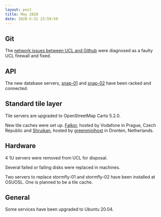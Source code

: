 ```yaml
---
layout: post
title: May 2020
date: 2020-5-31 23:59:59
---
```


## Git

The [network issues between UCL and Github](https://github.com/openstreetmap/operations/issues/381) were diagnosed as a faulty UCL firewall and fixed.

## API

The new database servers, [snap-01](https://hardware.openstreetmap.org/servers/snap-01.openstreetmap.org/) and [snap-02](https://hardware.openstreetmap.org/servers/snap-02.openstreetmap.org/) have been racked and connected.

## Standard tile layer

Tile servers are upgraded to OpenStreetMap Carto 5.2.0.

New tile caches were set up. [Falkor](https://hardware.openstreetmap.org/servers/falkor.openstreetmap.org/), hosted by Vodafone in Prague, Czech Republic and [Shruikan](https://hardware.openstreetmap.org/servers/shruikan.openstreetmap.org/), hosted by [greenminihost](https://www.greenminihost.com/) in Dronten, Netherlands.

## Hardware

4 1U servers were removed from UCL for disposal.

Several failed or failing disks were replaced in machines.

Two servers to replace stormfly-01 and stormfly-02 have been installed at OSUOSL. One is planned to be a tile cache.

## General

Some services have been upgraded to Ubuntu 20.04.
